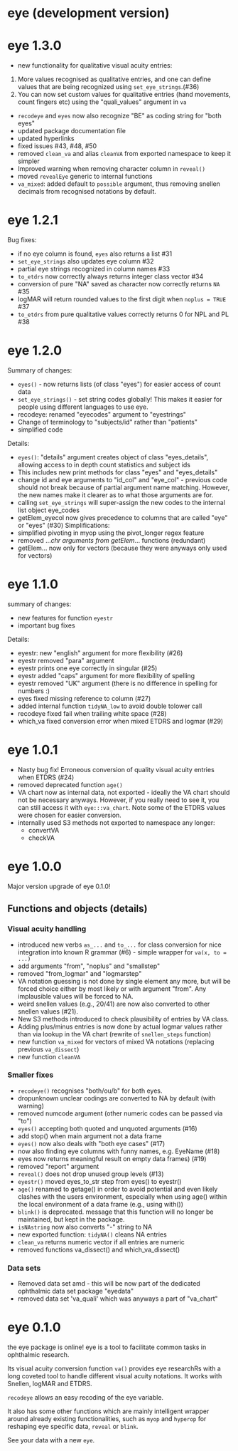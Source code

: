 # eye (development version)

# eye 1.3.0

* new functionality for qualitative visual acuity entries: 
1) More values recognised as qualitative entries, and one can define values that are being recognized using `set_eye_strings`.(#36) 
2) You can now set custom values for qualitative entries (hand movements, count fingers etc) using the "quali_values" argument in `va`
* `recodeye` and `eyes` now also recognize "BE" as coding string for "both eyes"
* updated package documentation file  
* updated hyperlinks 
* fixed issues #43, #48, #50
* removed `clean_va` and alias `cleanVA` from exported namespace to keep it simpler
* Improved warning when removing character column in `reveal()`
* moved `revealEye` generic to internal functions
* `va_mixed`: added default to `possible` argument, thus removing snellen decimals from recognised notations by default. 

# eye 1.2.1
Bug fixes: 

* if no eye column is found, `eyes` also returns a list #31
* `set_eye_strings` also updates eye column #32 
* partial eye strings recognized in column names #33
* `to_etdrs` now correctly always returns integer class vector #34
* conversion of pure "NA" saved as character now correctly returns `NA` #35
* logMAR will return rounded values to the first digit when `noplus = TRUE` #37
* `to_etdrs` from pure qualitative values correctly returns 0 for NPL and PL #38

# eye 1.2.0
Summary of changes: 

* `eyes()` - now returns lists (of class "eyes") for easier access of count data
* `set_eye_strings()` - set string codes globally! This makes it easier for people using different languages to use eye.
* recodeye: renamed "eyecodes" argument to "eyestrings"
* Change of terminology to "subjects/id" rather than "patients" 
* simplified code

Details: 

* `eyes()`: "details" argument creates object of class "eyes_details", allowing access to in depth count statistics and subject ids 
* This includes new print methods for class "eyes" and "eyes_details"
* change id and eye arguments to "id_col" and "eye_col" - previous code should not break because of partial argument name matching. However, the new names make it clearer as to what those arguments are for.
* calling `set_eye_strings` will super-assign the new codes to the internal
list object eye_codes
* getElem_eyecol now gives precedence to columns that are called "eye" or "eyes" (#30)
Simplifications:
* simplified pivoting in myop using the pivot_longer regex feature
* removed ..._chr arguments from getElem_... functions (redundant)
* getElem... now only for vectors (because they were anyways only used for vectors)

# eye 1.1.0  
summary of changes: 

* new features for function `eyestr`
* important bug fixes

Details: 

* eyestr: new "english" argument for more flexibility (#26)
* eyestr removed "para" argument 
* eyestr prints one eye correctly in singular (#25)
* eyestr added "caps" argument for more flexibility of spelling
* eyestr removed "UK" argument (there is no difference in spelling for numbers :)
* eyes fixed missing reference to column (#27)
* added internal function `tidyNA_low` to avoid double tolower call
* recodeye fixed fail when trailing white space (#28)
* which_va fixed conversion error when mixed ETDRS and logmar (#29)

# eye 1.0.1

* Nasty bug fix! Erroneous conversion of quality visual acuity entries when ETDRS (#24)
* removed deprecated function `age()`
* VA chart now as internal data, not exported - ideally the VA chart should not
be necessary anyways. However, if you really need to see it, you can still access it with `eye:::va_chart`. Note some of the ETDRS values were chosen for easier conversion. 
* internally used S3 methods not exported to namespace any longer:
  - convertVA 
  - checkVA
  
# eye 1.0.0
Major version upgrade of eye 0.1.0!

## Functions and objects (details)
### Visual acuity handling
* introduced new verbs `as_...` and `to_...` for class conversion for nice integration into known R grammar (#6) - simple wrapper for `va(x, to = ...)`
* add arguments "from", "noplus" and "smallstep"
* removed "from_logmar" and "logmarstep"
* VA notation guessing is not done by single element any more, but will be forced choice either by most likely or with argument "from". Any implausible values will be forced to NA.
* weird snellen values (e.g., 20/41) are now also converted to other snellen values (#21). 
* New S3 methods introduced to check plausibility of entries by VA class. 
* Adding plus/minus entries is now done by actual logmar values rather than via lookup in the VA chart (rewrite of `snellen_steps` function)
* new function `va_mixed` for vectors of mixed VA notations (replacing previous `va_dissect`)
* new function `cleanVA`

### Smaller fixes
* `recodeye()` recognises "both/ou/b" for both eyes. 
* dropunknown unclear codings are converted to NA by default (with warning)
* removed numcode argument (other numeric codes can be passed via "to")
* `eyes()` accepting both quoted and unquoted arguments (#16)
* add stop() when main argument not a data frame
* `eyes()` now also deals with "both eye cases" (#17)
* now also finding eye columns with funny names, e.g. EyeName (#18) 
* eyes now returns meaningful result on empty data frames) (#19)
* removed "report" argument 
* `reveal()` does not drop unused group levels (#13)
* `eyestr()` moved eyes_to_str step from eyes() to eyestr()
* `age()` renamed to getage() in order to avoid potential and even likely clashes with the users environment, especially when using age() within the local environment of a data frame (e.g., using with())
* `blink()` is deprecated. message that this function will no longer be maintained, but kept in the package. 
* `isNAstring` now also converts "-" string to NA
* new exported function: `tidyNA()` cleans NA entries
* `clean_va` returns numeric vector if all entries are numeric
* removed functions va_dissect() and which_va_dissect()

### Data sets
* Removed data set amd - this will be now part of the dedicated ophthalmic data set package "eyedata"
* removed data set 'va_quali' which was anyways a part of "va_chart"

# eye 0.1.0
the eye package is online!
eye is a tool to facilitate common tasks in ophthalmic research.

Its visual acuity conversion function `va()` provides eye researchRs with a long coveted tool to handle different visual acuity notations. It works with Snellen, logMAR and ETDRS.

`recodeye` allows an easy recoding of the eye variable.

It also has some other functions which are mainly intelligent wrapper around already existing functionalities, such as `myop` and `hyperop` for reshaping eye specific data, `reveal` or `blink`.

See your data with a new `eye`.
